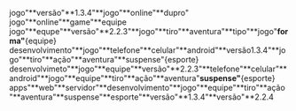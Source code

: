 jogo"**versão"**1.3.4"**jogo"**online"**dupro"
jogo"**online"**game"**equipe
jogo"**equpe"**versão"**2.2.3"**jogo"**tiro"**aventura"**tipo"**jogo"**forma"**{equipe} 
desenvolvimento"**jogo"**telefone"**celular"**android"**versão1.3.4"**jogo"**tiro"**ação"**aventura"**suspense"{esporte} 
desenvolvimeto"**jogo"**equipe"**versão"**2.2.3"**telefone"**celular"**android"**jogo"**equipe"**tiro"**ação"**aventura"**suspense"**{esporte}
apps"**web"**servidor"**desenvolvimento"**jogo"**equipe"**tiro"**ação"**aventura"**suspense"**esporte"**versão"**1.3.4"**versão"**2.2.4
